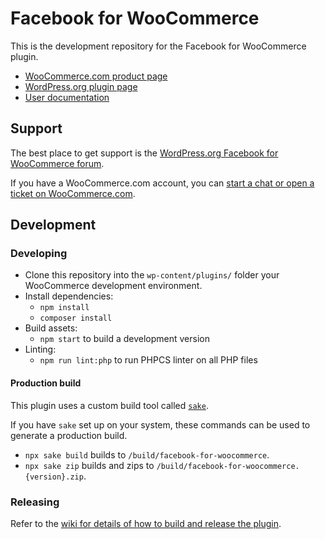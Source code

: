 # Facebook for WooCommerce

This is the development repository for the Facebook for WooCommerce plugin.

- [WooCommerce.com product page](https://woocommerce.com/products/facebook)
- [WordPress.org plugin page](https://wordpress.org/plugins/facebook-for-woocommerce/)
- [User documentation](https://docs.woocommerce.com/document/facebook-for-woocommerce)

## Support
The best place to get support is the [WordPress.org Facebook for WooCommerce forum](https://wordpress.org/support/plugin/facebook-for-woocommerce/).

If you have a WooCommerce.com account, you can [start a chat or open a ticket on WooCommerce.com](https://woocommerce.com/my-account/create-a-ticket/).

## Development 
### Developing
- Clone this repository into the `wp-content/plugins/` folder your WooCommerce development environment.
- Install dependencies: 
	- `npm install`
	- `composer install`
- Build assets:
	- `npm start` to build a development version
- Linting:
	- `npm run lint:php` to run PHPCS linter on all PHP files

#### Production build
This plugin uses a custom build tool called [`sake`](https://github.com/skyverge/sake). 

If you have `sake` set up on your system, these commands can be used to generate a production build.

- `npx sake build` builds to `/build/facebook-for-woocommerce`.
- `npx sake zip` builds and zips to `/build/facebook-for-woocommerce.{version}.zip`.

### Releasing
Refer to the [wiki for details of how to build and release the plugin](https://github.com/woocommerce/facebook-for-woocommerce/wiki/Build-&-Release). 
